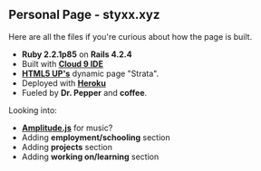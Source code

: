 ## Personal Page - styxx.xyz

Here are all the files if you're curious about how the page is built.
* **Ruby 2.2.1p85** on **Rails 4.2.4**
* Built with **[Cloud 9 IDE](http://c9.io)**
* **[HTML5 UP's](http://html5up.net/)** dynamic page "Strata".
* Deployed with **[Heroku](https://www.heroku.com)**
* Fueled by **Dr. Pepper** and **coffee**.


Looking into:
* **[Amplitude.js](https://open.521dimensions.com/amplitudejs)** for music?
* Adding **employment/schooling** section
* Adding **projects** section
* Adding **working on/learning** section